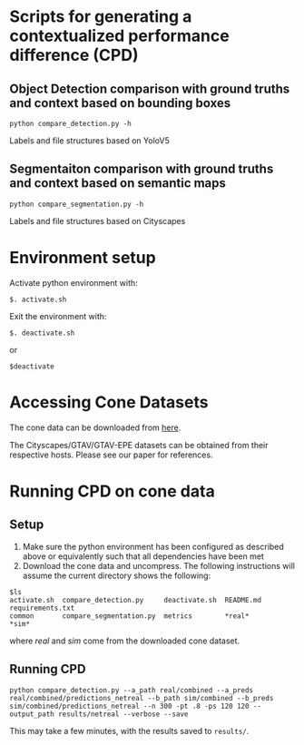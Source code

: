 # Scripts for generating a contextualized performance difference (CPD)

## Object Detection comparison with ground truths and context based on bounding boxes

`python compare_detection.py -h`

Labels and file structures based on YoloV5 

## Segmentaiton comparison with ground truths and context based on semantic maps

`python compare_segmentation.py -h`

Labels and file structures based on Cityscapes


# Environment setup

Activate python environment with:

`$. activate.sh`


Exit the environment with:

`$. deactivate.sh` 

or 

`$deactivate`


# Accessing Cone Datasets 

The cone data can be downloaded from [here](https://1drv.ms/u/s!AnXeazVic6fV8AIeuBU_J9zlmrO7?e=IIyJZH).

The Cityscapes/GTAV/GTAV-EPE datasets can be obtained from their respective hosts. Please see our paper for references.


# Running CPD on cone data

## Setup

1. Make sure the python environment has been configured as described above or equivalently such that all dependencies have been met
2. Download the cone data and uncompress. The following instructions will assume the current directory shows the following:

```
$ls
activate.sh  compare_detection.py     deactivate.sh  README.md  requirements.txt
common       compare_segmentation.py  metrics        *real*       *sim*
```

where *real* and *sim* come from the downloaded cone dataset.


## Running CPD

`python compare_detection.py --a_path real/combined --a_preds real/combined/predictions_netreal --b_path sim/combined --b_preds sim/combined/predictions_netreal --n 300 -pt .8 -ps 120 120 --output_path results/netreal --verbose --save`

This may take a few minutes, with the results saved to `results/`.
